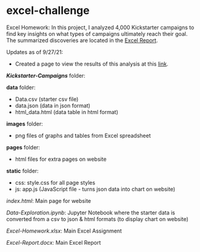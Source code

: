 # excel-challenge
Excel Homework: In this project, I analyzed 4,000 Kickstarter campaigns to find key insights on what types of campaigns ultimately reach their goal. The summarized discoveries are located in the [Excel Report](./Excel-Report.docx).

Updates as of 9/27/21:
- Created a page to view the results of this analysis at this [link](https://juliabrunett.github.io/excel-challenge/Kickstarter-Campaigns/index.html).

***Kickstarter-Campaigns*** folder:

**data** folder:
- Data.csv (starter csv file)
- data.json (data in json format)
- html_data.html (data table in html format)

**images** folder:
- png files of graphs and tables from Excel spreadsheet

**pages** folder:
- html files for extra pages on website

**static** folder:
- css: style.css for all page styles
- js: app.js (JavaScript file - turns json data into chart on website)

*index.html*: Main page for website

*Data-Exploration.ipynb*: Jupyter Notebook where the starter data is converted from a csv to json & html formats (to display chart on website)

*Excel-Homework.xlsx*: Main Excel Assignment

*Excel-Report.docx:* Main Excel Report
